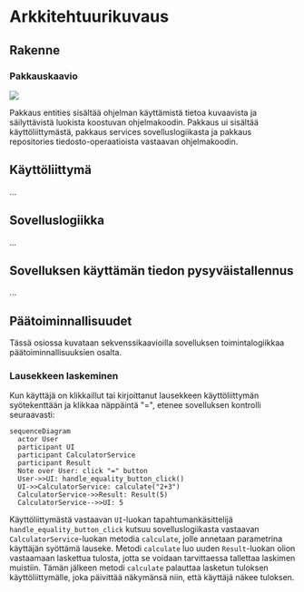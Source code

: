 # Arkkitehtuurikuvaus

## Rakenne

### Pakkauskaavio
![](https://github.com/Deepthetics/ot-harjoitustyo/blob/master/dokumentaatio/kuvat/Pakkauskaavio.png)

Pakkaus entities sisältää ohjelman käyttämistä tietoa kuvaavista ja säilyttävistä luokista koostuvan ohjelmakoodin. Pakkaus ui sisältää käyttöliittymästä, pakkaus services sovelluslogiikasta ja pakkaus repositories tiedosto-operaatioista vastaavan ohjelmakoodin. 

## Käyttöliittymä

...

## Sovelluslogiikka

...

## Sovelluksen käyttämän tiedon pysyväistallennus

...

## Päätoiminnallisuudet

Tässä osiossa kuvataan sekvenssikaavioilla sovelluksen toimintalogiikkaa päätoiminnallisuuksien osalta.

### Lausekkeen laskeminen

Kun käyttäjä on klikkaillut tai kirjoittanut lausekkeen käyttöliittymän syötekenttään ja klikkaa näppäintä "=", etenee sovelluksen kontrolli seuraavasti:

```mermaid
sequenceDiagram
  actor User
  participant UI
  participant CalculatorService
  participant Result
  Note over User: click "=" button
  User->>UI: handle_equality_button_click()
  UI->>CalculatorService: calculate("2+3")
  CalculatorService->>Result: Result(5)
  CalculatorService-->>UI: 5
```
Käyttöliittymästä vastaavan `UI`-luokan tapahtumankäsittelijä `handle_equality_button_click` kutsuu sovelluslogiikasta vastaavan `CalculatorService`-luokan metodia `calculate`, jolle annetaan parametrina käyttäjän syöttämä lauseke. Metodi `calculate` luo uuden `Result`-luokan olion vastaamaan laskettua tulosta, jotta se voidaan tarvittaessa tallettaa laskimen muistiin. Tämän jälkeen metodi `calculate` palauttaa lasketun tuloksen käyttöliittymälle, joka päivittää näkymänsä niin, että käyttäjä näkee tuloksen.
